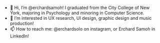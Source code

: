 - 👋 Hi, I’m @erchardsamoh! I graduated from the City College of New York, majoring in Psychology and minoring in Computer Science.
- 👀 I’m interested in UX research, UI design, graphic design and music production!
- 📫 How to reach me: @erchardsolo on instagram, or Erchard Samoh in LinkedIn!

<!---
erchardsamoh/erchardsamoh is a ✨ special ✨ repository because its `README.md` (this file) appears on your GitHub profile.
You can click the Preview link to take a look at your changes.
--->
